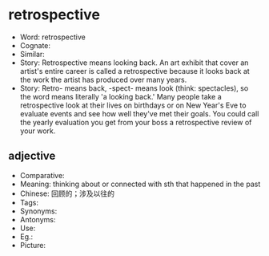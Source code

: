 # retrospective

- Word: retrospective
- Cognate: 
- Similar: 
- Story: Retrospective means looking back. An art exhibit that cover an artist's entire career is called a retrospective because it looks back at the work the artist has produced over many years.
- Story: Retro- means back, -spect- means look (think: spectacles), so the word means literally 'a looking back.' Many people take a retrospective look at their lives on birthdays or on New Year's Eve to evaluate events and see how well they've met their goals. You could call the yearly evaluation you get from your boss a retrospective review of your work.

## adjective

- Comparative: 
- Meaning: thinking about or connected with sth that happened in the past
- Chinese: 回顾的；涉及以往的
- Tags: 
- Synonyms: 
- Antonyms: 
- Use: 
- Eg.: 
- Picture: 

